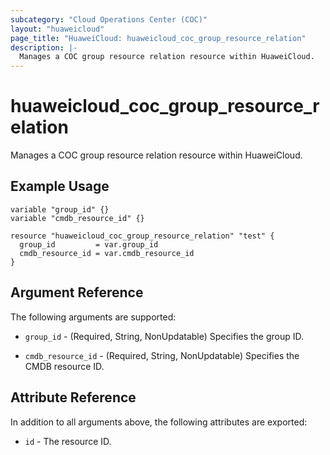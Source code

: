 ```yaml
---
subcategory: "Cloud Operations Center (COC)"
layout: "huaweicloud"
page_title: "HuaweiCloud: huaweicloud_coc_group_resource_relation"
description: |-
  Manages a COC group resource relation resource within HuaweiCloud.
---
```


# huaweicloud_coc_group_resource_relation

Manages a COC group resource relation resource within HuaweiCloud.

## Example Usage

```hcl
variable "group_id" {}
variable "cmdb_resource_id" {}

resource "huaweicloud_coc_group_resource_relation" "test" {
  group_id         = var.group_id
  cmdb_resource_id = var.cmdb_resource_id
}
```

## Argument Reference

The following arguments are supported:

* `group_id` - (Required, String, NonUpdatable) Specifies the group ID.

* `cmdb_resource_id` - (Required, String, NonUpdatable) Specifies the CMDB resource ID.

## Attribute Reference

In addition to all arguments above, the following attributes are exported:

* `id` - The resource ID.
